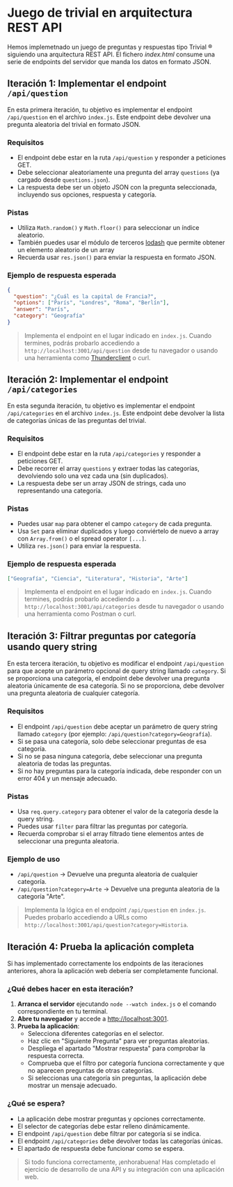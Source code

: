 # Juego de trivial en arquitectura REST API

Hemos implemetnado un juego de preguntas y respuestas tipo Trivial ®️ siguiendo una arquitectura REST API. El fichero _index.html_ consume una serie de endpoints del servidor que manda los datos en formato JSON. 

## Iteración 1: Implementar el endpoint `/api/question`

En esta primera iteración, tu objetivo es implementar el endpoint `/api/question` en el archivo `index.js`. Este endpoint debe devolver una pregunta aleatoria del trivial en formato JSON.

### Requisitos

- El endpoint debe estar en la ruta `/api/question` y responder a peticiones GET.
- Debe seleccionar aleatoriamente una pregunta del array `questions` (ya cargado desde `questions.json`).
- La respuesta debe ser un objeto JSON con la pregunta seleccionada, incluyendo sus opciones, respuesta y categoría.

### Pistas

- Utiliza `Math.random()` y `Math.floor()` para seleccionar un índice aleatorio.
- También puedes usar el módulo de terceros [lodash](https://www.npmjs.com/package/lodash) que permite obtener un elemento aleatorio de un array
- Recuerda usar `res.json()` para enviar la respuesta en formato JSON.

### Ejemplo de respuesta esperada

```json
{
  "question": "¿Cuál es la capital de Francia?",
  "options": ["París", "Londres", "Roma", "Berlín"],
  "answer": "París",
  "category": "Geografía"
}
```

> Implementa el endpoint en el lugar indicado en `index.js`. Cuando termines, podrás probarlo accediendo a `http://localhost:3001/api/question` desde tu navegador o usando una herramienta como [Thunderclient](https://marketplace.visualstudio.com/items?itemName=rangav.vscode-thunder-client) o curl.



## Iteración 2: Implementar el endpoint `/api/categories`

En esta segunda iteración, tu objetivo es implementar el endpoint `/api/categories` en el archivo `index.js`. Este endpoint debe devolver la lista de categorías únicas de las preguntas del trivial.

### Requisitos

- El endpoint debe estar en la ruta `/api/categories` y responder a peticiones GET.
- Debe recorrer el array `questions` y extraer todas las categorías, devolviendo solo una vez cada una (sin duplicados).
- La respuesta debe ser un array JSON de strings, cada uno representando una categoría.

### Pistas

- Puedes usar `map` para obtener el campo `category` de cada pregunta.
- Usa `Set` para eliminar duplicados y luego conviértelo de nuevo a array con `Array.from()` o el spread operator `[...]`.
- Utiliza `res.json()` para enviar la respuesta.

### Ejemplo de respuesta esperada

```json
["Geografía", "Ciencia", "Literatura", "Historia", "Arte"]
```

> Implementa el endpoint en el lugar indicado en `index.js`. Cuando termines, podrás probarlo accediendo a `http://localhost:3001/api/categories` desde tu navegador o usando una herramienta como Postman o curl.

## Iteración 3: Filtrar preguntas por categoría usando query string

En esta tercera iteración, tu objetivo es modificar el endpoint `/api/question` para que acepte un parámetro opcional de query string llamado `category`. Si se proporciona una categoría, el endpoint debe devolver una pregunta aleatoria únicamente de esa categoría. Si no se proporciona, debe devolver una pregunta aleatoria de cualquier categoría.

### Requisitos

- El endpoint `/api/question` debe aceptar un parámetro de query string llamado `category` (por ejemplo: `/api/question?category=Geografía`).
- Si se pasa una categoría, solo debe seleccionar preguntas de esa categoría.
- Si no se pasa ninguna categoría, debe seleccionar una pregunta aleatoria de todas las preguntas.
- Si no hay preguntas para la categoría indicada, debe responder con un error 404 y un mensaje adecuado.

### Pistas

- Usa `req.query.category` para obtener el valor de la categoría desde la query string.
- Puedes usar `filter` para filtrar las preguntas por categoría.
- Recuerda comprobar si el array filtrado tiene elementos antes de seleccionar una pregunta aleatoria.

### Ejemplo de uso

- `/api/question` → Devuelve una pregunta aleatoria de cualquier categoría.
- `/api/question?category=Arte` → Devuelve una pregunta aleatoria de la categoría "Arte".

> Implementa la lógica en el endpoint `/api/question` en `index.js`. Puedes probarlo accediendo a URLs como `http://localhost:3001/api/question?category=Historia`.

## Iteración 4: Prueba la aplicación completa

Si has implementado correctamente los endpoints de las iteraciones anteriores, ahora la aplicación web debería ser completamente funcional.

### ¿Qué debes hacer en esta iteración?

1. **Arranca el servidor** ejecutando `node --watch index.js` o el comando correspondiente en tu terminal.
2. **Abre tu navegador** y accede a [http://localhost:3001](http://localhost:3001).
3. **Prueba la aplicación**:
   - Selecciona diferentes categorías en el selector.
   - Haz clic en "Siguiente Pregunta" para ver preguntas aleatorias.
   - Despliega el apartado "Mostrar respuesta" para comprobar la respuesta correcta.
   - Comprueba que el filtro por categoría funciona correctamente y que no aparecen preguntas de otras categorías.
   - Si seleccionas una categoría sin preguntas, la aplicación debe mostrar un mensaje adecuado.

### ¿Qué se espera?

- La aplicación debe mostrar preguntas y opciones correctamente.
- El selector de categorías debe estar relleno dinámicamente.
- El endpoint `/api/question` debe filtrar por categoría si se indica.
- El endpoint `/api/categories` debe devolver todas las categorías únicas.
- El apartado de respuesta debe funcionar como se espera.

> Si todo funciona correctamente, ¡enhorabuena! Has completado el ejercicio de desarrollo de una API y su integración con una aplicación web.




